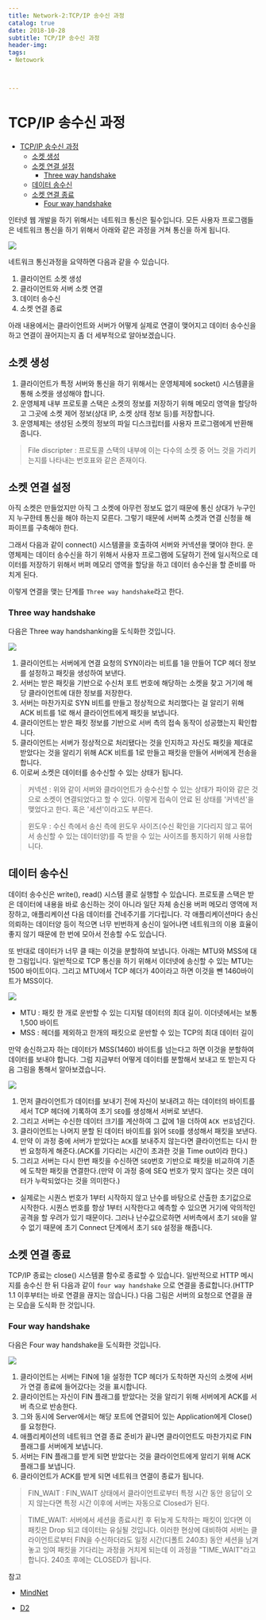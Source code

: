 ```yaml
---
title: Network-2:TCP/IP 송수신 과정
catalog: true
date: 2018-10-28
subtitle: TCP/IP 송수신 과정
header-img:
tags:
- Netowork



---
```


# TCP/IP 송수신 과정

<!-- TOC -->

- [TCP/IP 송수신 과정](#tcpip-송수신-과정)
    - [소켓 생성](#소켓-생성)
    - [소켓 연결 설정](#소켓-연결-설정)
        - [Three way handshake](#three-way-handshake)
    - [데이터 송수신](#데이터-송수신)
    - [소켓 연결 종료](#소켓-연결-종료)
        - [Four way handshake](#four-way-handshake)

<!-- /TOC -->

인터넷 웹 개발을 하기 위해서는 네트워크 통신은 필수입니다. 모든 사용자 프로그램들은 네트워크 통신을 하기 위해서 아래와 같은 과정을 거쳐 통신을 하게 됩니다.

![](https://i.imgur.com/uMyrjMJ.gif)

네트워크 통신과정을 요약하면 다음과 같을 수 있습니다.
1. 클라이언트 소켓 생성
2. 클라이언트와 서버 소켓 연결
3. 데이터 송수신
4. 소켓 연결 종료

아래 내용에서는 클라이언트와 서버가 어떻게 실제로 연결이 맺어지고 데이터 송수신을 하고 연결이 끊어지는지 좀 더 세부적으로 알아보겠습니다.

## 소켓 생성
1. 클라이언트가 특정 서버와 통신을 하기 위해서는 운영체제에 socket() 시스템콜을 통해 소켓을 생성해야 합니다. 
2. 운영체제 내부 프로토콜 스택은 소켓의 정보를 저장하기 위해 메모리 영역을 할당하고 그곳에 소켓 제어 정보(상대 IP, 소켓 상태 정보 등)를 저장합니다. 
3. 운영체제는 생성된 소켓의 정보의 파일 디스크립터를 사용자 프로그램에게 반환해줍니다.

> File discripter : 프로토콜 스택의 내부에 이는 다수의 소켓 중 어느 것을 가리키는지를 나타내는 번호표와 같은 존재이다.


## 소켓 연결 설정
아직 소켓은 만들었지만 아직 그 소켓에 아무런 정보도 없기 때문에 통신 상대가 누구인지 누구한테 통신을 해야 하는지 모른다. 그렇기 때문에 서버쪽 소켓과 연결 신청을 해 파이프를 구축해야 한다. 

그래서 다음과 같이 connect() 시스템콜을 호출하여 서버와 커넥션을 맺어야 한다. 운영체제는 데이터 송수신을 하기 위해서 사용자 프로그램에 도달하기 전에 일시적으로 데이터를 저장하기 위해서 버퍼 메모리 영역을 할당을 하고 데이터 송수신을 할 준비를 마치게 된다.

이렇게 연결을 맺는 단계를 `Three way handshake`라고 한다.


### Three way handshake
다음은 Three way handshanking을 도식화한 것입니다.

![](https://i.imgur.com/QR9GyHH.png)

1. 클라이언트는 서버에게 연결 요청의 SYN이라는 비트를 1을 만들어 TCP 헤더 정보를 설정하고 패킷을 생성하여 보낸다.
2. 서버는 받은 패킷을 기반으로 수신처 포트 번호에 해당하는 소켓을 찾고 거기에 해당 클라이언트에 대한 정보를 저장한다.
3. 서버는 마찬가지로 SYN 비트를 만들고 정상적으로 처리했다는 걸 알리기 위해 ACK 비트를 1로 해서 클라이언트에게 패킷을 보냅니다.
4. 클라이언트는 받은 패킷 정보를 기반으로 서버 측의 접속 동작이 성공했는지 확인합니다. 
5. 클라이언트는 서버가 정상적으로 처리됐다는 것을 인지하고 자신도 패킷을 제대로 받았다는 것을 알리기 위해 ACK 비트를 1로 만들고 패킷을 만들어 서버에게 전송을 합니다.
6. 이로써 소켓은 데이터를 송수신할 수 있는 상태가 됩니다.


>커넥션 : 위와 같이 서버와 클라이언트가 송수신할 수 있는 상태가 파이와 같은 것으로 소켓이 연결되었다고 할 수 있다. 이렇게 접속이 안료 된 상태를 '커넥션'을 맺었다고 한다. 혹은 '세션'이라고도 부른다.

>윈도우 : 수신 측에서 송신 측에 윈도우 사이즈(수신 확인을 기다리지 않고 묶어서 송신할 수 있는 데이터양)를 즉 받을 수 있는 사이즈를 통지하기 위해 사용합니다.

## 데이터 송수신
데이터 송수신은 write(), read() 시스템 콜로 실행할 수 있습니다. 프로토콜 스택은 받은 데이터에 내용을 바로 송신하는 것이 아니라 일단 자체 송신용 버퍼 메모리 영역에 저장하고, 애플리케이션 다음 데이터를 건네주기를 기다립니다. 각 애플리케이션마다 송신 의뢰하는 데이터양 등이 적으면 너무 빈번하게 송신이 일어나면 네트워크의 이용 효율이 좋지 않기 때문에 한 번에 모아서 전송할 수도 있습니다.

또 반대로 데이터가 너무 클 때는 이것을 분할하여 보냅니다. 아래는 MTU와 MSS에 대한 그림입니다. 일반적으로 TCP 통신을 하기 위해서 이더넷에 송신할 수 있는 MTU는 1500 바이트이다. 그리고 MTU에서 TCP 헤더가 40이라고 하면 이것을 뺀 1460바이트가 MSS이다.

![](https://i.imgur.com/3z6WHLT.png)
* MTU : 패킷 한 개로 운반할 수 있는 디지털 데이터의 최대 길이. 이더넷에서는 보통 1,500 바이트
* MSS : 헤더를 제외하고 한개의 패킷으로 운반할 수 있는 TCP의 최대 데이터 길이

만약 송신하고자 하는 데이터가 MSS(1460) 바이트를 넘는다고 하면 이것을 분할하여 데이터를 보내야 합니다. 그럼 지금부터 어떻게 데이터를 분할해서 보내고 또 받는지 다음 그림을 통해서 알아보겠습니다.

![](https://i.imgur.com/iMqN5Ky.png)

1. 먼저 클라이언트가 데이터를 보내기 전에 자신이 보내려고 하는 데이터의 바이트를 세서 TCP 헤더에 기록하여 초기 `SEQ`를 생성해서 서버로 보낸다.
2. 그리고 서버는 수신한 데이터 크기를 계산하여 그 값에 1을 더하여 `ACK 번호`넘긴다.
3. 클라이언트는 나머지 분할 된 데이터 바이트를 읽어 `SEQ`를 생성해서 패킷을 보낸다.
4. 만약 이 과정 중에 서버가 받았다는 `ACK`를 보내주지 않는다면 클라이언트는 다시 한번 요청하게 해준다.(ACK를 기다리는 시간이 초과한 것을 Time out이라 한다.)
5. 그리고 서버는 다시 한번 패킷을 수신하면 `SEQ`번호 기반으로 패킷을 비교하여 기존에 도착한 패킷을 연결한다.(만약 이 과정 중에 SEQ 번호가 맞지 않다는 것은 데이터가 누락되었다는 것을 의미한다.)

* 실제로는 시퀀스 번호가 1부터 시작하지 않고 난수를 바탕으로 산출한 초기값으로 시작한다. 시퀀스 번호를 항상 1부터 시작한다고 예측할 수 있으면 거기에 악의적인 공격을 할 우려가 있기 때문이다. 그러나 난수값으로하면 서버측에서 초기 `SEQ`을 알 수 없기 때문에 초기 Connect 단계에서 초기 `SEQ` 설정을 해줍니다.



## 소켓 연결 종료
TCP/IP 종료는 close() 시스템콜 함수로 종료할 수 있습니다. 일반적으로 HTTP 메시지를 송수신 한 뒤 다음과 같이 `four way handshake` 으로 연결을 종료합니다.(HTTP 1.1 이후부터는 바로 연결을 끊지는 않습니다.) 다음 그림은 서버의 요청으로 연결을 끊는 모습을 도식화 한 것입니다. 


### Four way handshake
다음은 Four way handshake을 도식화한 것입니다.

![](https://i.imgur.com/fTUTkfc.png)

1. 클라이언트는 서버는 FIN에 1을 설정한 TCP 헤더가 도착하면 자신의 소켓에 서버가 연결 종료에 들어갔다는 것을 표시합니다.
2. 클라이언트는 자신이 FIN 플래그를 받았다는 것을 알리기 위해 서버에게 ACK를 서버 측으로 반송한다.
3. 그와 동시에 Server에서는 해당 포트에 연결되어 있는 Application에게 Close()를 요청한다.
4. 애플리케이션의 네트워크 연결 종료 준비가 끝나면 클라이언트도 마찬가지로 FIN 플래그를 서버에게 보냅니다.
5. 서버는 FIN 플래그를 받게 되면 받았다는 것을 클라이언트에게 알리기 위해 ACK 플래그를 보냅니다.
6. 클라이언트가 ACK를 받게 되면 네트워크 연결이 종료가 됩니다.


>FIN_WAIT : FIN_WAIT 상태에서 클라이언트로부터 특정 시간 동안 응답이 오지 않는다면 특정 시간 이후에 서버는 자동으로 Closed가 된다.

>TIME_WAIT: 서버에서 세션을 종료시킨 후 뒤늦게 도착하는 패킷이 있다면 이 패킷은 Drop 되고 데이터는 유실될 것입니다. 
이러한 현상에 대비하여 서버는 클라이언트로부터 FIN을 수신하더라도 일정 시간(디폴트 240초) 동안 세션을 남겨놓고 잉여 패킷을 기다리는 과정을 거치게 되는데 이 과정을 "TIME_WAIT"라고 합니다. 240초 후에는 CLOSED가 됩니다.


참고

* [MindNet](http://mindnet.tistory.com/entry/네트워크-쉽게-이해하기-22편-TCP-3-WayHandshake-4-WayHandshake)

* [D2](https://d2.naver.com/helloworld/47667)

